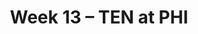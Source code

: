 ---
layout: game
title: Week 13 – TEN at PHI
season: 2022
game_id: 2022_13_TEN_PHI
away_team: TEN
home_team: PHI
---